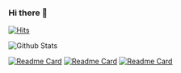 ### Hi there 👋

<!--
**janlight/janlight** is a ✨ _special_ ✨ repository because its `README.md` (this file) appears on your GitHub profile.

Here are some ideas to get you started:

- 🔭 I’m currently working on ...
- 🌱 I’m currently learning ...
- 👯 I’m looking to collaborate on ...
- 🤔 I’m looking for help with ...
- 💬 Ask me about ...
- 📫 How to reach me: ...
- 😄 Pronouns: ...
- ⚡ Fun fact: ...
-->
[![Hits](https://hits.seeyoufarm.com/api/count/incr/badge.svg?url=https%3A%2F%2Fgithub.com%2Fjanlight&count_bg=%23646E5D&title_bg=%234673C6&icon=datacamp.svg&icon_color=%23E7E7E7&title=data+scientist&edge_flat=false)](https://hits.seeyoufarm.com)

![Github Stats](https://github-readme-stats.vercel.app/api?username=janlight&theme=algolia&show_icons=true)

[![Readme Card](https://github-readme-stats.vercel.app/api/pin/?username=janlight&theme=radical&repo=VideoGame_analysis-project)](https://github.com/janlight/VideoGame_analysis-project)
[![Readme Card](https://github-readme-stats.vercel.app/api/pin/?username=janlight&theme=midnight-purple&repo=HeartDisease_ML-project)](https://github.com/janlight/HeartDisease_ML-project)
[![Readme Card](https://github-readme-stats.vercel.app/api/pin/?username=janlight&theme=highcontrast&repo=API-Project)](https://github.com/janlight/API-Project)
